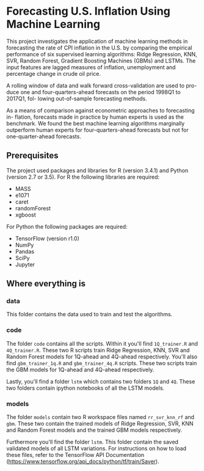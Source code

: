 # Forecasting U.S. Inflation Using Machine Learning

This project investigates the application of machine learning methods in forecasting
the rate of CPI inflation in the U.S. by comparing the empirical performance of
six supervised learning algorithms: Ridge Regression, KNN, SVR, Random Forest,
Gradient Boosting Machines (GBMs) and LSTMs. The input features are lagged measures
of inflation, unemployment and percentage change in crude oil price.

A rolling window of data and walk forward cross-validation are used to pro-
duce one and four-quarters-ahead forecasts on the period 1998Q1 to 2017Q1, fol-
lowing out-of-sample forecasting methods.

As a means of comparison against econometric approaches to forecasting in-
flation, forecasts made in practice by human experts is used as the benchmark. We
found the best machine learning algorithms marginally outperform human experts
for four-quarters-ahead forecasts but not for one-quarter-ahead forecasts.

## Prerequisites

The project used packages and libraries for R (version 3.4.1) and Python (version 2.7 or 3.5). For R the following libraries are required:
* MASS
* e1071
* caret
* randomForest
* xgboost

For Python the following packages are required:
* TensorFlow (version r1.0)
* NumPy
* Pandas
* SciPy
* Jupyter

## Where everything is

### data

This folder contains the data used to train and test the algorithms.

### code

The folder ```code``` contains all the scripts. Within it you'll find ```1Q_trainer.R``` and ```4Q_trainer.R```.
These two R scripts train Ridge Regression, KNN, SVR and Random Forest models for 1Q-ahead and 4Q-ahead respectively.
You'll also find ```gbm_trainer_1q.R``` and ```gbm_trainer_4q.R``` scripts.
These two scripts train the GBM models for 1Q-ahead and 4Q-ahead respectively.

Lastly, you'll find a folder ```lstm``` which contains two folders ```1Q``` and ```4Q```.
These two folders contain ipython notebooks of all the LSTM models.

### models

The folder ```models``` contain two R workspace files named ```rr_svr_knn_rf``` and ```gbm```.
These two contain the trained models of Ridge Regression, SVR, KNN and Random Forest models and the trained GBM models respectively.

Furthermore you'll find the folder ```lstm```. This folder contain the saved validated models of all LSTM variations. For instructions on how to load these files, refer to the TensorFlow API Documentation (https://www.tensorflow.org/api_docs/python/tf/train/Saver).

